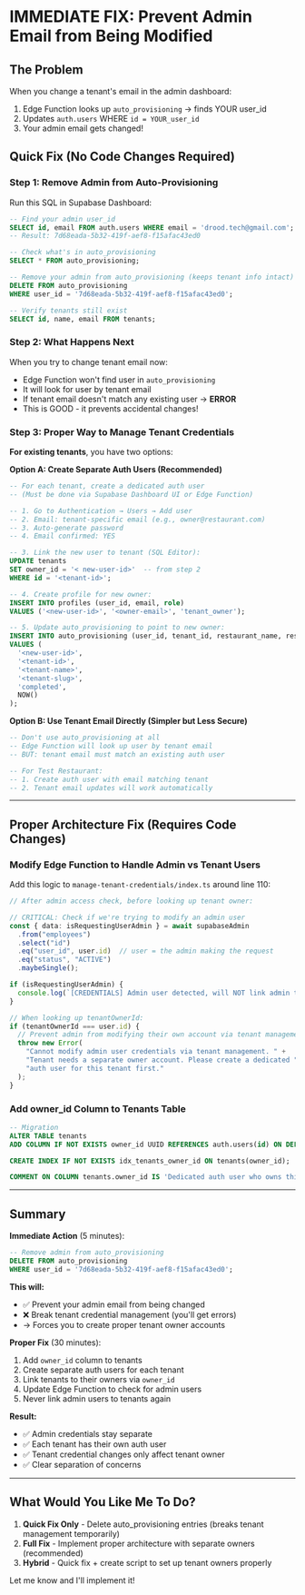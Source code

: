 # IMMEDIATE FIX: Prevent Admin Email from Being Modified

## The Problem

When you change a tenant's email in the admin dashboard:
1. Edge Function looks up `auto_provisioning` → finds YOUR user_id
2. Updates `auth.users` WHERE `id = YOUR_user_id`
3. Your admin email gets changed!

## Quick Fix (No Code Changes Required)

### Step 1: Remove Admin from Auto-Provisioning

Run this SQL in Supabase Dashboard:

```sql
-- Find your admin user_id
SELECT id, email FROM auth.users WHERE email = 'drood.tech@gmail.com';
-- Result: 7d68eada-5b32-419f-aef8-f15afac43ed0

-- Check what's in auto_provisioning
SELECT * FROM auto_provisioning;

-- Remove your admin from auto_provisioning (keeps tenant info intact)
DELETE FROM auto_provisioning 
WHERE user_id = '7d68eada-5b32-419f-aef8-f15afac43ed0';

-- Verify tenants still exist
SELECT id, name, email FROM tenants;
```

### Step 2: What Happens Next

When you try to change tenant email now:
- Edge Function won't find user in `auto_provisioning`
- It will look for user by tenant email
- If tenant email doesn't match any existing user → **ERROR**
- This is GOOD - it prevents accidental changes!

### Step 3: Proper Way to Manage Tenant Credentials

**For existing tenants**, you have two options:

**Option A: Create Separate Auth Users (Recommended)**

```sql
-- For each tenant, create a dedicated auth user
-- (Must be done via Supabase Dashboard UI or Edge Function)

-- 1. Go to Authentication → Users → Add user
-- 2. Email: tenant-specific email (e.g., owner@restaurant.com)
-- 3. Auto-generate password
-- 4. Email confirmed: YES

-- 3. Link the new user to tenant (SQL Editor):
UPDATE tenants
SET owner_id = '< new-user-id>'  -- from step 2
WHERE id = '<tenant-id>';

-- 4. Create profile for new owner:
INSERT INTO profiles (user_id, email, role)
VALUES ('<new-user-id>', '<owner-email>', 'tenant_owner');

-- 5. Update auto_provisioning to point to new owner:
INSERT INTO auto_provisioning (user_id, tenant_id, restaurant_name, restaurant_slug, status, completed_at)
VALUES (
  '<new-user-id>',
  '<tenant-id>',
  '<tenant-name>',
  '<tenant-slug>',
  'completed',
  NOW()
);
```

**Option B: Use Tenant Email Directly (Simpler but Less Secure)**

```sql
-- Don't use auto_provisioning at all
-- Edge Function will look up user by tenant email
-- BUT: tenant email must match an existing auth user

-- For Test Restaurant:
-- 1. Create auth user with email matching tenant
-- 2. Tenant email updates will work automatically
```

---

## Proper Architecture Fix (Requires Code Changes)

### Modify Edge Function to Handle Admin vs Tenant Users

Add this logic to `manage-tenant-credentials/index.ts` around line 110:

```typescript
// After admin access check, before looking up tenant owner:

// CRITICAL: Check if we're trying to modify an admin user
const { data: isRequestingUserAdmin } = await supabaseAdmin
  .from("employees")
  .select("id")
  .eq("user_id", user.id)  // user = the admin making the request
  .eq("status", "ACTIVE")
  .maybeSingle();

if (isRequestingUserAdmin) {
  console.log(`[CREDENTIALS] Admin user detected, will NOT link admin to tenant`);
}

// When looking up tenantOwnerId:
if (tenantOwnerId === user.id) {
  // Prevent admin from modifying their own account via tenant management
  throw new Error(
    "Cannot modify admin user credentials via tenant management. " +
    "Tenant needs a separate owner account. Please create a dedicated " +
    "auth user for this tenant first."
  );
}
```

### Add owner_id Column to Tenants Table

```sql
-- Migration
ALTER TABLE tenants
ADD COLUMN IF NOT EXISTS owner_id UUID REFERENCES auth.users(id) ON DELETE SET NULL;

CREATE INDEX IF NOT EXISTS idx_tenants_owner_id ON tenants(owner_id);

COMMENT ON COLUMN tenants.owner_id IS 'Dedicated auth user who owns this tenant (NOT admin user)';
```

---

## Summary

**Immediate Action** (5 minutes):
```sql
-- Remove admin from auto_provisioning
DELETE FROM auto_provisioning 
WHERE user_id = '7d68eada-5b32-419f-aef8-f15afac43ed0';
```

**This will:**
- ✅ Prevent your admin email from being changed
- ❌ Break tenant credential management (you'll get errors)
- → Forces you to create proper tenant owner accounts

**Proper Fix** (30 minutes):
1. Add `owner_id` column to tenants
2. Create separate auth users for each tenant
3. Link tenants to their owners via `owner_id`
4. Update Edge Function to check for admin users
5. Never link admin users to tenants again

**Result:**
- ✅ Admin credentials stay separate
- ✅ Each tenant has their own auth user
- ✅ Tenant credential changes only affect tenant owner
- ✅ Clear separation of concerns

---

## What Would You Like Me To Do?

1. **Quick Fix Only** - Delete auto_provisioning entries (breaks tenant management temporarily)
2. **Full Fix** - Implement proper architecture with separate owners (recommended)
3. **Hybrid** - Quick fix + create script to set up tenant owners properly

Let me know and I'll implement it!
